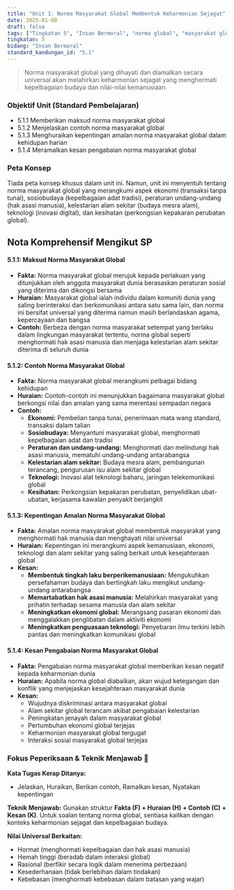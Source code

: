 ```yaml
---
title: "Unit 1: Norma Masyarakat Global Membentuk Keharmonian Sejagat"
date: 2025-01-08
draft: false
tags: ["Tingkatan 5", "Insan Bermoral", "norma global", "masyarakat global", "keharmonian sejagat"]
tingkatan: 5
bidang: "Insan Bermoral"
standard_kandungan_id: "5.1"
---
```


> Norma masyarakat global yang dihayati dan diamalkan secara universal akan melahirkan keharmonian sejagat yang menghormati kepelbagaian budaya dan nilai-nilai kemanusiaan.

### Objektif Unit (Standard Pembelajaran)

- 5.1.1 Memberikan maksud norma masyarakat global
- 5.1.2 Menjelaskan contoh norma masyarakat global
- 5.1.3 Menghuraikan kepentingan amalan norma masyarakat global dalam kehidupan harian
- 5.1.4 Meramalkan kesan pengabaian norma masyarakat global

### Peta Konsep

Tiada peta konsep khusus dalam unit ini. Namun, unit ini menyentuh tentang norma masyarakat global yang merangkumi aspek ekonomi (transaksi tanpa tunai), sosiobudaya (kepelbagaian adat tradisi), peraturan undang-undang (hak asasi manusia), kelestarian alam sekitar (budaya mesra alam), teknologi (inovasi digital), dan kesihatan (perkongsian kepakaran perubatan global).

## Nota Komprehensif Mengikut SP

#### 5.1.1: Maksud Norma Masyarakat Global

- **Fakta:** Norma masyarakat global merujuk kepada perlakuan yang ditunjukkan oleh anggota masyarakat dunia berasaskan peraturan sosial yang diterima dan dikongsi bersama
- **Huraian:** Masyarakat global ialah individu dalam komuniti dunia yang saling berinteraksi dan berkomunikasi antara satu sama lain, dan norma ini bersifat universal yang diterima namun masih berlandaskan agama, kepercayaan dan bangsa
- **Contoh:** Berbeza dengan norma masyarakat setempat yang berlaku dalam lingkungan masyarakat tertentu, norma global seperti menghormati hak asasi manusia dan menjaga kelestarian alam sekitar diterima di seluruh dunia

#### 5.1.2: Contoh Norma Masyarakat Global

- **Fakta:** Norma masyarakat global merangkumi pelbagai bidang kehidupan
- **Huraian:** Contoh-contoh ini menunjukkan bagaimana masyarakat global berkongsi nilai dan amalan yang sama merentasi sempadan negara
- **Contoh:**
  - **Ekonomi:** Pembelian tanpa tunai, penerimaan mata wang standard, transaksi dalam talian
  - **Sosiobudaya:** Menyantuni masyarakat global, menghormati kepelbagaian adat dan tradisi
  - **Peraturan dan undang-undang:** Menghormati dan melindungi hak asasi manusia, mematuhi undang-undang antarabangsa
  - **Kelestarian alam sekitar:** Budaya mesra alam, pembangunan terancang, pengurusan isu alam sekitar global
  - **Teknologi:** Inovasi alat teknologi baharu, jaringan telekomunikasi global
  - **Kesihatan:** Perkongsian kepakaran perubatan, penyelidikan ubat-ubatan, kerjasama kawalan penyakit berjangkit

#### 5.1.3: Kepentingan Amalan Norma Masyarakat Global

- **Fakta:** Amalan norma masyarakat global membentuk masyarakat yang menghormati hak manusia dan menghayati nilai universal
- **Huraian:** Kepentingan ini merangkumi aspek kemanusiaan, ekonomi, teknologi dan alam sekitar yang saling berkait untuk kesejahteraan global
- **Kesan:**
  - **Membentuk tingkah laku berperikemanusiaan:** Mengukuhkan persefahaman budaya dan bertingkah laku mengikut undang-undang antarabangsa
  - **Memartabatkan hak asasi manusia:** Melahirkan masyarakat yang prihatin terhadap sesama manusia dan alam sekitar
  - **Meningkatkan ekonomi global:** Merangsang pasaran ekonomi dan menggalakkan penglibatan dalam aktiviti ekonomi
  - **Meningkatkan penguasaan teknologi:** Penyebaran ilmu terkini lebih pantas dan meningkatkan komunikasi global

#### 5.1.4: Kesan Pengabaian Norma Masyarakat Global

- **Fakta:** Pengabaian norma masyarakat global memberikan kesan negatif kepada keharmonian dunia
- **Huraian:** Apabila norma global diabaikan, akan wujud ketegangan dan konflik yang menjejaskan kesejahteraan masyarakat dunia
- **Kesan:**
  - Wujudnya diskriminasi antara masyarakat global
  - Alam sekitar global terancam akibat pengabaian kelestarian
  - Peningkatan jenayah dalam masyarakat global
  - Pertumbuhan ekonomi global terjejas
  - Keharmonian masyarakat global tergugat
  - Interaksi sosial masyarakat global terjejas

### Fokus Peperiksaan & Teknik Menjawab 📝

**Kata Tugas Kerap Ditanya:**
- Jelaskan, Huraikan, Berikan contoh, Ramalkan kesan, Nyatakan kepentingan

**Teknik Menjawab:**
Gunakan struktur **Fakta (F) + Huraian (H) + Contoh (C) + Kesan (K)**. Untuk soalan tentang norma global, sentiasa kaitkan dengan konteks keharmonian sejagat dan kepelbagaian budaya.

**Nilai Universal Berkaitan:**
- Hormat (menghormati kepelbagaian dan hak asasi manusia)
- Hemah tinggi (beradab dalam interaksi global)
- Rasional (berfikir secara logik dalam menerima perbezaan)
- Kesederhanaan (tidak berlebihan dalam tindakan)
- Kebebasan (menghormati kebebasan dalam batasan yang wajar)